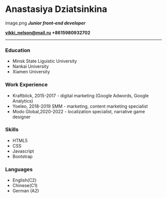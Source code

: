 # Anastasiya Dziatsinkina
image.png
***Junior front-end developer***


**vikki_nelson@mail.ru +8615980932702**
***

### Education


* Minsk State Liguistic University
* Nankai University
* Xiamen University


### Work Experience
* Kraftblick, 2015-2017 - digital marketing (Google Adwords, Google Analytics)
* Yoeleo, 2018-2019 SMM - marketing, content marketing specialist
* Modo Global,2020-2022 - localization specialist, narrative game designer


### Skills
* HTML5
* CSS
* Javascript
* Bootstrap

### Languages
* English(C2)
* Chinese(C1)
* German (A2)